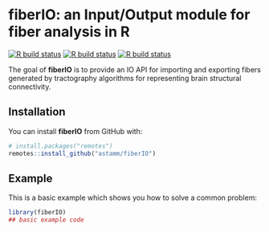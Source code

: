 
# fiberIO: an Input/Output module for fiber analysis in R

<!-- badges: start -->
[![R build status](https://github.com/astamm/fiberIO/workflows/R-CMD-check/badge.svg)](https://github.com/astamm/fiberIO/actions)
[![R build status](https://github.com/astamm/fiberIO/workflows/test-coverage/badge.svg)](https://github.com/astamm/fiberIO/actions)
[![R build status](https://github.com/astamm/fiberIO/workflows/pkgdown/badge.svg)](https://github.com/astamm/fiberIO/actions)
<!-- badges: end -->

The goal of **fiberIO** is to provide an IO API for importing and exporting fibers generated by tractography algorithms for representing brain structural connectivity.

## Installation

You can install **fiberIO** from GitHub with:

``` r
# install.packages("remotes")
remotes::install_github("astamm/fiberIO")
```

## Example

This is a basic example which shows you how to solve a common problem:

``` r
library(fiberIO)
## basic example code
```
